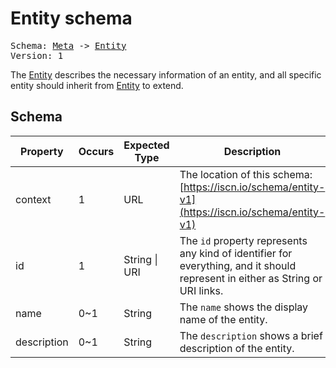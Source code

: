 # Entity schema

<pre>
Schema: <a href="../meta/v1.md">Meta</a> -> <a href="#">Entity</a>
Version: 1
</pre>

The [Entity](#) describes the necessary information of an entity, and all specific entity should inherit from [Entity](#) to extend.

## Schema

Property|Occurs|Expected Type|Description
--|--|--|--
context|1|URL|The location of this schema:<br>[https://iscn.io/schema/entity-v1](https://iscn.io/schema/entity-v1)
id|1|String \| URI|The `id` property represents any kind of identifier for everything, and it should represent in either as String or URI links.
name|0~1|String|The `name` shows the display name of the entity.
description|0~1|String|The `description` shows a brief description of the entity.
